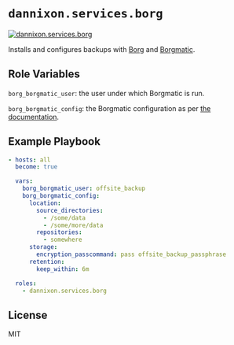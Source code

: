 # `dannixon.services.borg`

[![dannixon.services.borg](https://github.com/DanNixon/ansible-services/actions/workflows/borg.yml/badge.svg?branch=main)](https://github.com/DanNixon/ansible-services/actions/workflows/borg.yml)

Installs and configures backups with [Borg](https://www.borgbackup.org/) and [Borgmatic](https://torsion.org/borgmatic/).

## Role Variables

`borg_borgmatic_user`: the user under which Borgmatic is run.

`borg_borgmatic_config`: the Borgmatic configuration as per [the documentation](https://torsion.org/borgmatic/docs/how-to/set-up-backups/#configuration).

## Example Playbook

```yaml
- hosts: all
  become: true

  vars:
    borg_borgmatic_user: offsite_backup
    borg_borgmatic_config:
      location:
        source_directories:
          - /some/data
          - /some/more/data
        repositories:
          - somewhere
      storage:
        encryption_passcommand: pass offsite_backup_passphrase
      retention:
        keep_within: 6m

  roles:
    - dannixon.services.borg
```

## License

MIT
